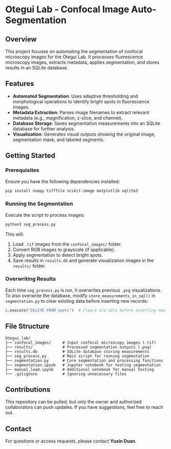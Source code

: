 # Otegui Lab - Confocal Image Auto-Segmentation

## Overview
This project focuses on automating the segmentation of confocal microscopy images for the Otegui Lab. It processes fluorescence microscopy images, extracts metadata, applies segmentation, and stores results in an SQLite database.

## Features
- **Automated Segmentation**: Uses adaptive thresholding and morphological operations to identify bright spots in fluorescence images.
- **Metadata Extraction**: Parses image filenames to extract relevant metadata (e.g., magnification, z-slice, and channel).
- **Database Storage**: Saves segmentation measurements into an SQLite database for further analysis.
- **Visualization**: Generates visual outputs showing the original image, segmentation mask, and labeled segments.

## Getting Started
### Prerequisites
Ensure you have the following dependencies installed:
```sh
pip install numpy tifffile scikit-image matplotlib sqlite3
```

### Running the Segmentation
Execute the script to process images:
```sh
python3 seg_process.py
```
This will:
1. Load `.tif` images from the `confocal_images/` folder.
2. Convert RGB images to grayscale (if applicable).
3. Apply segmentation to detect bright spots.
4. Save results in `results.db` and generate visualization images in the `results/` folder.

### Overwriting Results
Each time `seg_process.py` is run, it overwrites previous `.png` visualizations. To also overwrite the database, modify `store_measurements_in_sql()` in `segmentation.py` to clear existing data before inserting new records:
```python
c.execute("DELETE FROM spots")  # Clears old data before inserting new entries
```

## File Structure
```
Otegui_lab/
├── confocal_images/     # Input confocal microscopy images (.tif)
├── results/             # Processed segmentation outputs (.png)
├── results.db           # SQLite database storing measurements
├── seg_process.py       # Main script for running segmentation
├── segmentation.py      # Core segmentation and processing functions
├── segmentation.ipynb   # Jupyter notebook for testing segmentation
├── manual_load.ipynb    # Additional notebook for manual testing
└── .gitignore           # Ignoring unnecessary files
```

## Contributions
This repository can be pulled, but only the owner and authorized collaborators can push updates. If you have suggestions, feel free to reach out.

## Contact
For questions or access requests, please contact **Yuxin Duan**.

